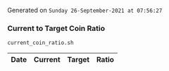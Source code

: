 Generated on `Sunday 26-September-2021 at 07:56:27`

### Current to Target Coin Ratio
`current_coin_ratio.sh`

Date|Current|Target|Ratio
---|---|---|---
